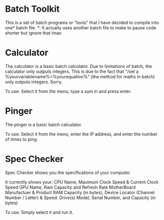 # Batch Toolkit
This is a set of batch programs or "tools" that I have decided to compile into one* batch file.
*: It actually uses another batch file to make to pause code shorter but ignore that lmao
# Calculator
The calculator is a basic batch calculator.
Due to limitations of batch, the calculator only outputs integers.
This is due to the fact that "/set a %yourvariablename%=%yourequation%" (the method for maths in batch) only outputs integers.
Sorry.

To use:
Select it from the menu, type a sum in and press enter.
# Pinger
The pinger is a basic batch calculator.

To use:
Select it from the menu, enter the IP address, and enter the number of times to ping.
# Spec Checker
Spec Checker shows you the specifications of your computer.

It currently shows your:
CPU Name, Maximum Clock Speed & Current Clock Speed
GPU Name, Ram Capacity and Refresh Rate
MotherBoard Manufactuer & Product RAM Capacity (in bytes), Device Locator (Channel Number / Letter) & Speed. Drive(s) Model, Serial Number, and Capacity (in bytes)

To use:
Simply select it and run it.